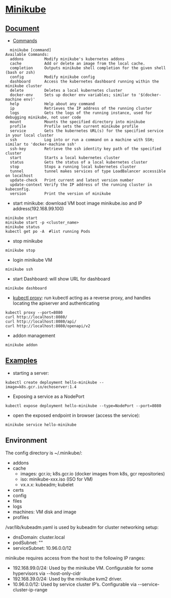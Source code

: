 # [Minikube](https://github.com/kubernetes/minikube)
## [Document](https://minikube.sigs.k8s.io/docs/)
- [Commands](https://minikube.sigs.k8s.io/docs/reference/commands/)
```
  minikube [command]
Available Commands:
  addons         Modify minikube's kubernetes addons
  cache          Add or delete an image from the local cache.
  completion     Outputs minikube shell completion for the given shell (bash or zsh)
  config         Modify minikube config
  dashboard      Access the kubernetes dashboard running within the minikube cluster
  delete         Deletes a local kubernetes cluster
  docker-env     Sets up docker env variables; similar to '$(docker-machine env)'
  help           Help about any command
  ip             Retrieves the IP address of the running cluster
  logs           Gets the logs of the running instance, used for debugging minikube, not user code
  mount          Mounts the specified directory into minikube
  profile        Profile sets the current minikube profile
  service        Gets the kubernetes URL(s) for the specified service in your local cluster
  ssh            Log into or run a command on a machine with SSH; similar to 'docker-machine ssh'
  ssh-key        Retrieve the ssh identity key path of the specified cluster
  start          Starts a local kubernetes cluster
  status         Gets the status of a local kubernetes cluster
  stop           Stops a running local kubernetes cluster
  tunnel         tunnel makes services of type LoadBalancer accessible on localhost
  update-check   Print current and latest version number
  update-context Verify the IP address of the running cluster in kubeconfig.
  version        Print the version of minikube
```
- start minikube: download VM boot image minikube.iso and IP address(192.168.99.100)
```
minikube start
minikube start -p <cluster_name>
minikube status
kubectl get po -A  #list running Pods
```
- stop minikube
```
minikube stop
```
- login minikube VM
```
minikube ssh
```
- start Dashboard: will show URL for dashboard
```
minikube dashboard
```
- [kubectl proxy](https://kubernetes.io/docs/reference/generated/kubectl/kubectl-commands#proxy): run kubectl acting as a reverse proxy, and handles locating the apiserver and authenticating
```
kubectl proxy --port=8080
curl http://localhost:8080/
curl http://localhost:8080/api/
curl http://localhost:8080/openapi/v2
```
- addon management
```
minikube addon
```
## [Examples](https://minikube.sigs.k8s.io/docs/examples/)
- starting a server:
```
kubectl create deployment hello-minikube --image=k8s.gcr.io/echoserver:1.4 
```
- Exposing a service as a NodePort
```
kubectl expose deployment hello-minikube --type=NodePort --port=8080
```
- open the exposed endpoint in browser (access the service):
```
minikube service hello-minikube
```
## Environment
The config directory is ~/.minikube/:
- addons
- cache
    - images: gcr.io; k8s.gcr.io (docker images from k8s, gcr repositories)
    - iso: minikube-xxx.iso (ISO for VM)
    - vx.x.x: kubeadm; kubelet
- certs
- config
- files
- logs
- machines: VM disk and image
- profiles

/var/lib/kubeadm.yaml is used by kubeadm for cluster networking setup:
- dnsDomain: cluster.local
- podSubnet: ""
- serviceSubnet: 10.96.0.0/12

minikube requires access from the host to the following IP ranges:
- 192.168.99.0/24: Used by the minikube VM. Configurable for some hypervisors via --host-only-cidr
- 192.168.39.0/24: Used by the minikube kvm2 driver.
- 10.96.0.0/12: Used by service cluster IP’s. Configurable via --service-cluster-ip-range

